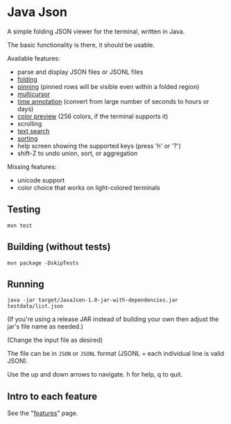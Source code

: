 # Java Json

A simple folding JSON viewer for the terminal, written in Java.

The basic functionality is there, it should be usable.

Available features:

- parse and display JSON files or JSONL files
- [folding](doc/features.md#folding)
- [pinning](doc/features.md#pinning) (pinned rows will be visible even within a folded region)
- [multicursor](doc/features.md#multicursor)
- [time annotation](doc/features.md#annotations) (convert from large number of seconds to hours or days)
- [color preview](doc/features.md#annotations) (256 colors, if the terminal supports it)
- scrolling
- [text search](doc/features.md#search)
- [sorting](doc/features.md#sorting)
- help screen showing the supported keys (press 'h' or '?')
- shift-Z to undo union, sort, or aggregation

Missing features:
- unicode support
- color choice that works on light-colored terminals

## Testing

```
mvn test
```

## Building (without tests)

```
mvn package -DskipTests
```

## Running

```
java -jar target/JavaJson-1.0-jar-with-dependencies.jar testdata/list.json
```

(If you're using a release JAR instead of building your own then adjust the jar's file name
as needed.)

(Change the input file as desired)

The file can be in `JSON` or `JSONL` format (JSONL = each individual line is valid JSON). 

Use the up and down arrows to navigate. h for help, q to quit.

## Intro to each feature

See the "[features](doc/features.md)" page.